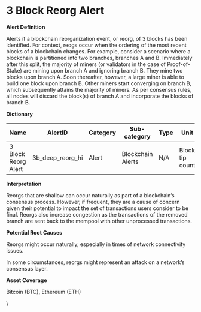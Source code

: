 # 3 Block Reorg Alert

**Alert Definition**

Alerts if a blockchain reorganization event, or reorg, of 3 blocks has been identified. For context, reogs occur when the ordering of the most recent blocks of a blockchain changes. For example, consider a scenario where a blockchain is partitioned into two branches, branches A and B. Immediately after this split, the majority of miners (or validators in the case of Proof-of-Stake) are mining upon branch A and ignoring branch B. They mine two blocks upon branch A. Soon thereafter, however, a large miner is able to build one block upon branch B. Other miners start converging on branch B, which subsequently attains the majority of miners. As per consensus rules, all nodes will discard the block(s) of branch A and incorporate the blocks of branch B.

**Dictionary**

| Name                | AlertID             | Category | Sub-category      | Type | Unit            | Interval |
| ------------------- | ------------------- | -------- | ----------------- | ---- | --------------- | -------- |
| 3 Block Reorg Alert | 3b\_deep\_reorg\_hi | Alert    | Blockchain Alerts | N/A  | Block tip count | Ad hoc   |

**Interpretation**

Reorgs that are shallow can occur naturally as part of a blockchain’s consensus process. However, if frequent, they are a cause of concern given their potential to impact the set of transactions users consider to be final. Reorgs also increase congestion as the transactions of the removed branch are sent back to the mempool with other unprocessed transactions.

**Potential Root Causes**

Reorgs might occur naturally, especially in times of network connectivity issues.

In some circumstances, reorgs might represent an attack on a network’s consensus layer.

**Asset Coverage**

Bitcoin (BTC), Ethereum (ETH)

\
